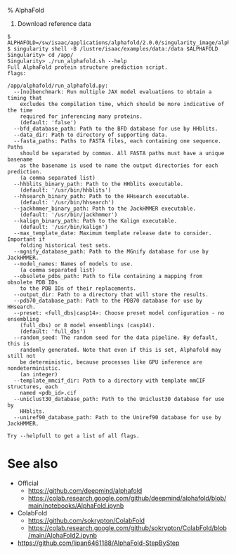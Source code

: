 % AlphaFold

1. Download reference data

```
$ ALPHAFOLD=/sw/isaac/applications/alphafold/2.0.0/singularity_image/alphafold2.sif
$ singularity shell -B /lustre/isaac/examples/data:/data $ALPHAFOLD
Singularity> cd /app/
Singularity> ./run_alphafold.sh --help
Full AlphaFold protein structure prediction script.
flags:

/app/alphafold/run_alphafold.py:
  --[no]benchmark: Run multiple JAX model evaluations to obtain a timing that
    excludes the compilation time, which should be more indicative of the time
    required for inferencing many proteins.
    (default: 'false')
  --bfd_database_path: Path to the BFD database for use by HHblits.
  --data_dir: Path to directory of supporting data.
  --fasta_paths: Paths to FASTA files, each containing one sequence. Paths
    should be separated by commas. All FASTA paths must have a unique basename
    as the basename is used to name the output directories for each prediction.
    (a comma separated list)
  --hhblits_binary_path: Path to the HHblits executable.
    (default: '/usr/bin/hhblits')
  --hhsearch_binary_path: Path to the HHsearch executable.
    (default: '/usr/bin/hhsearch')
  --jackhmmer_binary_path: Path to the JackHMMER executable.
    (default: '/usr/bin/jackhmmer')
  --kalign_binary_path: Path to the Kalign executable.
    (default: '/usr/bin/kalign')
  --max_template_date: Maximum template release date to consider. Important if
    folding historical test sets.
  --mgnify_database_path: Path to the MGnify database for use by JackHMMER.
  --model_names: Names of models to use.
    (a comma separated list)
  --obsolete_pdbs_path: Path to file containing a mapping from obsolete PDB IDs
    to the PDB IDs of their replacements.
  --output_dir: Path to a directory that will store the results.
  --pdb70_database_path: Path to the PDB70 database for use by HHsearch.
  --preset: <full_dbs|casp14>: Choose preset model configuration - no ensembling
    (full_dbs) or 8 model ensemblings (casp14).
    (default: 'full_dbs')
  --random_seed: The random seed for the data pipeline. By default, this is
    randomly generated. Note that even if this is set, Alphafold may still not
    be deterministic, because processes like GPU inference are nondeterministic.
    (an integer)
  --template_mmcif_dir: Path to a directory with template mmCIF structures, each
    named <pdb_id>.cif
  --uniclust30_database_path: Path to the Uniclust30 database for use by
    HHblits.
  --uniref90_database_path: Path to the Uniref90 database for use by JackHMMER.

Try --helpfull to get a list of all flags.
```

See also
========

- Official
    - https://github.com/deepmind/alphafold
    - https://colab.research.google.com/github/deepmind/alphafold/blob/main/notebooks/AlphaFold.ipynb
- ColabFold
    - https://github.com/sokrypton/ColabFold
    - https://colab.research.google.com/github/sokrypton/ColabFold/blob/main/AlphaFold2.ipynb
- https://github.com/lipan6461188/AlphaFold-StepByStep


<!-- END -->
